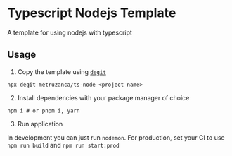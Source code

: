 # Typescript Nodejs Template

A template for using nodejs with typescript 

## Usage

1. Copy the template using [`degit`](https://github.com/Rich-Harris/degit)

```
npx degit metruzanca/ts-node <project name>
```

2. Install dependencies with your package manager of choice

```
npm i # or pnpm i, yarn
```

3. Run application

In development you can just run `nodemon`. For production, set your CI to use `npm run build` and `npm run start:prod`